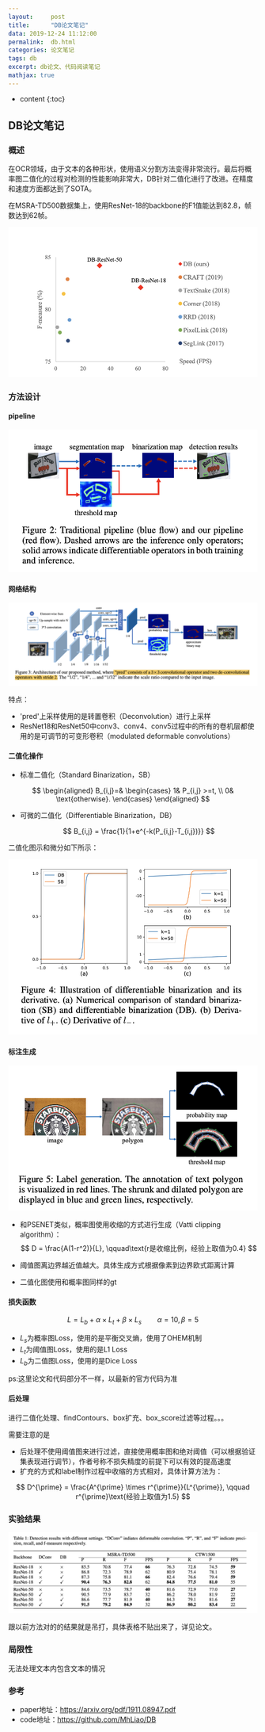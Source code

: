 ```yaml
---
layout:     post
title:      "DB论文笔记"
data: 2019-12-24 11:12:00
permalink:  db.html
categories: 论文笔记
tags: db
excerpt: db论文、代码阅读笔记
mathjax: true
---
```


* content
{:toc}

## DB论文笔记
### 概述
在OCR领域，由于文本的各种形状，使用语义分割方法变得非常流行。最后将概率图二值化的过程对检测的性能影响非常大，DB针对二值化进行了改进。在精度和速度方面都达到了SOTA。

在MSRA-TD500数据集上，使用ResNet-18的backbone的F1值能达到82.8，帧数达到62帧。

![db](/img/db/DB.png)

### 方法设计
#### pipeline
![pipeline](/img/db/pipeline.png)

#### 网络结构
![architecture](/img/db/architecture.png)

特点：
* 'pred'上采样使用的是转置卷积（Deconvolution）进行上采样
* ResNet18和ResNet50中conv3、conv4、conv5过程中的所有的卷机层都使用的是可调节的可变形卷积（modulated deformable convolutions）

#### 二值化操作
* 标准二值化（Standard Binarization，SB）
   
$$
\begin{aligned}
B_{i,j}=& \begin{cases}
     1& P_{i,j} >=t, \\
     0& \text{otherwise}.
 \end{cases} 
\end{aligned}
$$

* 可微的二值化（Differentiable Binarization，DB）
  
  $$
  B_{i,j} = \frac{1}{1+e^{-k(P_{i,j}-T_{i,j})}}
  $$

二值化图示和微分如下所示：

![binarizaiton](/img/db/binarization.png)

#### 标注生成

![label](/img/db/label.png)

* 和PSENET类似，概率图使用收缩的方式进行生成（Vatti clipping algorithm）：
$$
  D = \frac{A(1-r^2)}{L}, \qquad\text{r是收缩比例，经验上取值为0.4}
$$

* 阈值图离边界越近值越大。具体生成方式根据像素到边界欧式距离计算

* 二值化图使用和概率图同样的gt

#### 损失函数
$$
 L = L_b+\alpha \times L_t + \beta \times L_s \qquad \alpha=10,\beta=5
$$

* $L_s$为概率图Loss，使用的是平衡交叉熵，使用了OHEM机制
* $L_t$为阈值图Loss，使用的是L1 Loss
* $L_b$为二值图Loss，使用的是Dice Loss

ps:这里论文和代码部分不一样，以最新的官方代码为准

#### 后处理
进行二值化处理、findContours、box扩充、box_score过滤等过程。。。

需要注意的是
* 后处理不使用阈值图来进行过滤，直接使用概率图和绝对阈值（可以根据验证集表现进行调节），作者号称不损失精度的前提下可以有效的提高速度
* 扩充的方式和label制作过程中收缩的方式相对，具体计算方法为：

$$
D^{\prime} = \frac{A^{\prime} \times r^{\prime}}{L^{\prime}}, \qquad r^{\prime}\text{经验上取值为1.5}
$$
  
### 实验结果

![result](/img/db/result.png)

跟以前方法对的的结果就是吊打，具体表格不贴出来了，详见论文。

### 局限性
无法处理文本内包含文本的情况

### 参考
* paper地址：https://arxiv.org/pdf/1911.08947.pdf
* code地址：https://github.com/MhLiao/DB